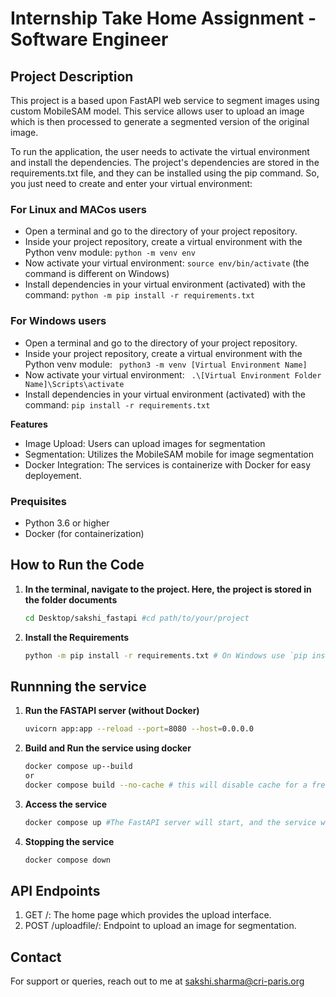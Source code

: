 # Internship Take Home Assignment - Software Engineer


## Project Description
This project is a based upon FastAPI web service to segment images using custom MobileSAM model. This service allows user to upload an image which is then processed to generate a segmented version of the original image.
 
To run the application, the user needs to activate the virtual environment and install the dependencies.
The project's dependencies are stored in the requirements.txt file, and they can be installed using the pip command.
So, you just need to create and enter your virtual environment:


### For Linux and MACos users
- Open a terminal and go to the directory of your project repository.
- Inside your project repository, create a virtual environment with the Python venv module:
``` python -m venv env ```
- Now activate your virtual environment:
```source env/bin/activate```
(the command is different on Windows)
- Install dependencies in your virtual environment (activated) with the command:
```python -m pip install -r requirements.txt```

### For Windows users
- Open a terminal and go to the directory of your project repository.
- Inside your project repository, create a virtual environment with the Python venv module:
``` python3 -m venv [Virtual Environment Name]```
- Now activate your virtual environment:
``` .\[Virtual Environment Folder Name]\Scripts\activate```
- Install dependencies in your virtual environment (activated) with the command:
```pip install -r requirements.txt```

**Features**
- Image Upload: Users can upload images for segmentation
- Segmentation: Utilizes the MobileSAM mobile for image segmentation
- Docker Integration: The services is containerize with Docker for easy deployement.


### Prequisites
- Python 3.6 or higher
- Docker (for containerization)


## How to Run the Code

1. **In the terminal, navigate to the project. Here, the project is stored in the folder documents**

    ```bash
    cd Desktop/sakshi_fastapi #cd path/to/your/project

    ```

2. **Install the Requirements**

    ```bash
    python -m pip install -r requirements.txt # On Windows use `pip install -r requirements.txt`

    ```

## Runnning the service

1. **Run the FASTAPI server (without Docker)**

    ```bash
    uvicorn app:app --reload --port=8080 --host=0.0.0.0
    ```
2. **Build and Run the service using docker**
    ```bash
    docker compose up--build
    or 
    docker compose build --no-cache # this will disable cache for a fresh image
    ```

3. **Access the service**
    ```bash
    docker compose up #The FastAPI server will start, and the service will be available at http://localhost:8080.

    ```

10. **Stopping the service**
    ```bash
    docker compose down
    ```

## API Endpoints
1. GET /: The home page which provides the upload interface.
2. POST /uploadfile/: Endpoint to upload an image for segmentation.

## Contact
For support or queries, reach out to me at sakshi.sharma@cri-paris.org
